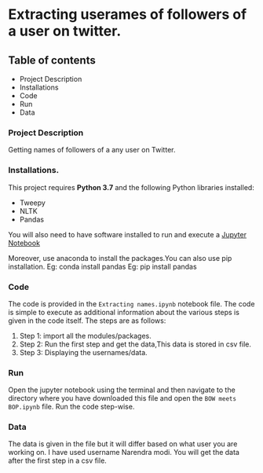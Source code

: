 # Extracting userames of followers of a user on twitter.

## Table of contents
- Project Description
- Installations
- Code
- Run
- Data


### Project Description

Getting names of followers of a any user on Twitter.
    
### Installations.
    
This project requires **Python 3.7** and the following Python libraries installed:
    
- Tweepy
- NLTK
- Pandas
    
You will also need to have software installed to run and execute a [Jupyter Notebook](http://jupyter.org/)
    
Moreover, use anaconda to install the packages.You can also use pip installation.
Eg: conda install pandas
Eg: pip install pandas
    
### Code

The code is provided in the `Extracting names.ipynb` notebook file.
The code is simple to execute as additional information about the various steps is given in the code itself.
The steps are as follows:
1) Step 1: import all the modules/packages.
2) Step 2: Run the first step and get the data,This data is stored in csv file.
3) Step 3: Displaying the usernames/data.
    
### Run
    
Open the jupyter notebook using the terminal and then navigate to the directory where you have downloaded this file and open the `BOW meets BOP.ipynb` file. Run the code step-wise.
    
### Data
    
The data is given in the file but it will differ based on what user you are working on.
I have used username Narendra modi.
You will get the data after the first step in a csv file.

